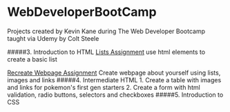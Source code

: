 # WebDeveloperBootCamp
Projects created by Kevin Kane during The Web Developer Bootcamp taught via Udemy by Colt Steele

#####3. Introduction to HTML
[Lists Assignment](https://github.com/popook88/WebDeveloperBootCamp/blob/master/3IntroductionToHTML/16ListsAssignment.html) use html elements to create a basic list

[Recreate Webpage Assignment](https://github.com/popook88/WebDeveloperBootCamp/blob/master/3IntroductionToHTML/20RecreateWebpageAssignment.html) Create webpage about yourself using lists, images and links
#####4. Intermediate HTML
    1. Create a table with images and links for pokemon's first gen starters
    2. Create a form with html validation, radio buttons, selectors and checkboxes
#####5. Introduction to CSS
